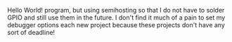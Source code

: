 Hello World! program, but using semihosting so that I do not have to solder GPIO and still use them in the future.
I don't find it much of a pain to set my debugger options each new project because these projects don't have any
sort of deadline!
